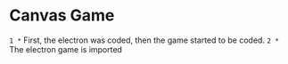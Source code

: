 # Canvas Game 

`1 *` First, the electron was coded, then the game started to be coded.
`2 * ` The electron game is imported
